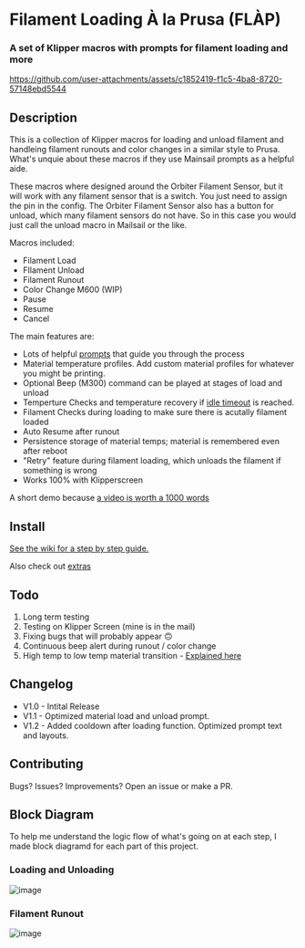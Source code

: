 
# Filament Loading À la Prusa (FLÀP) 

### A set of Klipper macros with prompts for filament loading and more

https://github.com/user-attachments/assets/c1852419-f1c5-4ba8-8720-57148ebd5544

## Description
This is a collection of Klipper macros for loading and unload filament and handleing filament runouts and color changes in a similar style to Prusa.
What's unquie about these macros if they use Mainsail prompts as a helpful aide.

These macros where designed around the Orbiter Filament Sensor, but it will work with any filament sensor that is a switch. You just need to assign the pin in the config. The  Orbiter Filament Sensor also has a button for unload, which many filament sensors do not have. So in this case you would just call the unload macro in Mailsail or the like. 

Macros included:

- Filament Load
- FIlament Unload
- Filament Runout
- Color Change M600 (WIP)
- Pause
- Resume
- Cancel

The main features are:

- Lots of helpful [prompts](https://docs.mainsail.xyz/overview/features/macro-prompts) that guide you through the process
- Material temperature profiles. Add custom material profiles for whatever you might be printing.
- Optional Beep (M300) command can be played at stages of load and unload
- Temperture Checks and temperature recovery if [idle timeout](https://www.klipper3d.org/Config_Reference.html?h=idle#idle_timeout) is reached.
- Filament Checks during loading to make sure there is acutally filament loaded
- Auto Resume after runout
- Persistence storage of material temps; material is remembered even after reboot
- "Retry" feature during filament loading, which unloads the filament if something is wrong
- Works 100% with Klipperscreen

A short demo because [a video is worth a 1000 words](https://www.youtube.com/watch?v=ou3CjtsuDTo)

## Install
[See the wiki for a step by step guide.](https://github.com/spooknik/FLAP/wiki/Installation)

Also check out [extras](https://github.com/spooknik/FLAP/wiki/Extras)

## Todo
1. Long term testing
2. Testing on Klipper Screen (mine is in the mail)
3. Fixing bugs that will probably appear 🙃
4. Continuous beep alert during runout / color change
5. High temp to low temp material transition - [Explained here](https://www.reddit.com/r/klippers/comments/1ee8ewb/comment/lgfh9ue/?utm_source=share&utm_medium=web3x&utm_name=web3xcss&utm_term=1&utm_content=share_button)

## Changelog
- V1.0 - Intital Release
- V1.1 - Optimized material load and unload prompt.
- V1.2 - Added cooldown after loading function. Optimized prompt text and layouts.

## Contributing
Bugs? Issues? Improvements? Open an issue or make a PR. 

## Block Diagram
To help me understand the logic flow of what's going on at each step, I made block diagramd for each part of this project. 

### Loading and Unloading
![image](https://github.com/user-attachments/assets/5da8dd4b-1e0e-4c7b-b940-a42cfb83c0fc)

### Filament Runout
![image](https://github.com/user-attachments/assets/29a81ef2-a647-4c7f-974f-f8135eea212e)





